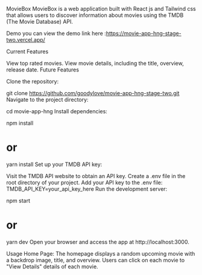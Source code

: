 MovieBox
MovieBox is a web application built with React js and Tailwind css that allows users to discover information about movies using the TMDB (The Movie Database) API.

Demo
you can view the demo link here :https://movie-app-hng-stage-two.vercel.app/

Current Features

View top rated movies.
View movie details, including the title, overview, release date.
Future Features

Clone the repository:

git clone https://github.com/goodylove/movie-app-hng-stage-two.git
Navigate to the project directory:

cd movie-app-hng
Install dependencies:

npm install

# or

yarn install
Set up your TMDB API key:

Visit the TMDB API website to obtain an API key.
Create a .env file in the root directory of your project.
Add your API key to the .env file:
TMDB_API_KEY=your_api_key_here
Run the development server:

npm start

# or

yarn dev
Open your browser and access the app at http://localhost:3000.

Usage
Home Page: The homepage displays a random upcoming movie with a backdrop image, title, and overview. Users can click on each movie to "View Details" details of each movie.
